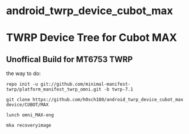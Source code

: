 # android_twrp_device_cubot_max
TWRP Device Tree for Cubot MAX 
===========
Unoffical Build for MT6753 TWRP 
------------------

the way to do:
```
repo init -u git://github.com/minimal-manifest-twrp/platform_manifest_twrp_omni.git -b twrp-7.1

git clone https://github.com/h0sch180/android_twrp_device_cubot_max device/CUBOT/MAX

lunch omni_MAX-eng

mka recoveryimage
```

